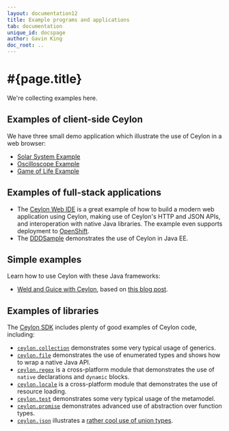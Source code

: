 ```yaml
---
layout: documentation12
title: Example programs and applications
tab: documentation
unique_id: docspage
author: Gavin King
doc_root: ..
---
```


# #{page.title}

We're collecting examples here.

## Examples of client-side Ceylon

We have three small demo application which illustrate the use
of Ceylon in a web browser:

- [Solar System Example](http://try.ceylon-lang.org/?gist=bd41b47f325b6d32514a)
- [Oscilloscope Example](http://try.ceylon-lang.org/?gist=4b2cfe43bfa7571e73e7)
- [Game of Life Example](http://try.ceylon-lang.org/?gist=8860a7a70fb92e306f1f)

## Examples of full-stack applications

- The [Ceylon Web IDE](https://github.com/ceylon/ceylon-web-ide-backend)
  is a great example of how to build a modern web application
  using Ceylon, making use of Ceylon's HTTP and JSON APIs, and 
  interoperation with native Java libraries. The example even
  supports deployment to [OpenShift](https://openshift.redhat.com/).
- The [DDDSample](https://github.com/sgalles/ceylon-dddsample) 
  demonstrates the use of Ceylon in Java EE.

## Simple examples

Learn how to use Ceylon with these Java frameworks:

- [Weld and Guice with Ceylon](https://github.com/ceylon/ceylon-examples-di),
  based on [this blog post](/blog/2015/12/01/weld-guice/).

## Examples of libraries

The [Ceylon SDK](https://github.com/ceylon/ceylon-sdk) includes 
plenty of good examples of Ceylon code, including:

- [`ceylon.collection`](https://github.com/ceylon/ceylon-sdk/tree/master/source/ceylon/collection)
  demonstrates some very typical usage of generics.
- [`ceylon.file`](https://github.com/ceylon/ceylon-sdk/tree/master/source/ceylon/file)
  demonstrates the use of enumerated types and shows how to 
  wrap a native Java API.
- [`ceylon.regex`](https://github.com/ceylon/ceylon-sdk/tree/master/source/ceylon/regex)
  is a cross-platform module that demonstrates the use of 
  `native` declarations and `dynamic` blocks.
- [`ceylon.locale`](https://github.com/ceylon/ceylon-sdk/tree/master/source/ceylon/locale)
  is a cross-platform module that demonstrates the use of 
  resource loading.
- [`ceylon.test`](https://github.com/ceylon/ceylon-sdk/tree/master/source/ceylon/test)
  demonstrates some very typical usage of the metamodel.
- [`ceylon.promise`](https://github.com/ceylon/ceylon-sdk/tree/master/source/ceylon/promise)
  demonstrates advanced use of abstraction over function 
  types.
- [`ceylon.json`](https://github.com/ceylon/ceylon-sdk/blob/master/source/ceylon/json/)
  illustrates a [rather cool use of union types](https://github.com/ceylon/ceylon-sdk/blob/master/source/ceylon/json/Value.ceylon).
  
